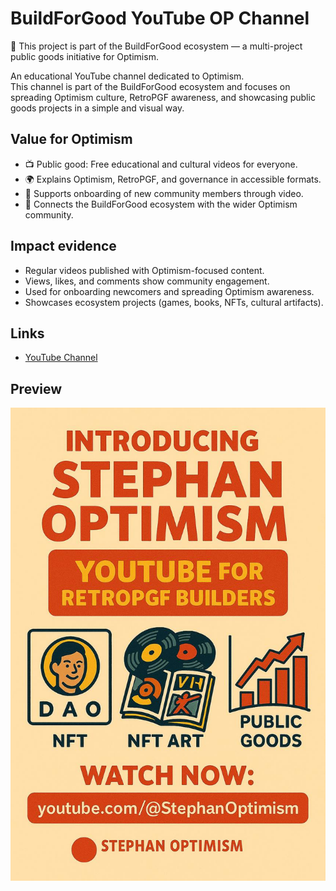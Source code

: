 # BuildForGood YouTube OP Channel
📌 This project is part of the BuildForGood ecosystem — a multi-project public goods initiative for Optimism.  

An educational YouTube channel dedicated to Optimism.  
This channel is part of the BuildForGood ecosystem and focuses on spreading Optimism culture, RetroPGF awareness, and showcasing public goods projects in a simple and visual way.

## Value for Optimism
- 📺 Public good: Free educational and cultural videos for everyone.  
- 🌍 Explains Optimism, RetroPGF, and governance in accessible formats.  
- 🧩 Supports onboarding of new community members through video.  
- 🔴 Connects the BuildForGood ecosystem with the wider Optimism community.  

## Impact evidence
- Regular videos published with Optimism-focused content.  
- Views, likes, and comments show community engagement.  
- Used for onboarding newcomers and spreading Optimism awareness.  
- Showcases ecosystem projects (games, books, NFTs, cultural artifacts).  

## Links
- [YouTube Channel](youtube.com/@StephanOptimism)

## Preview

![BuildForGood YouTube Channel](youtube-preview.jpg)
